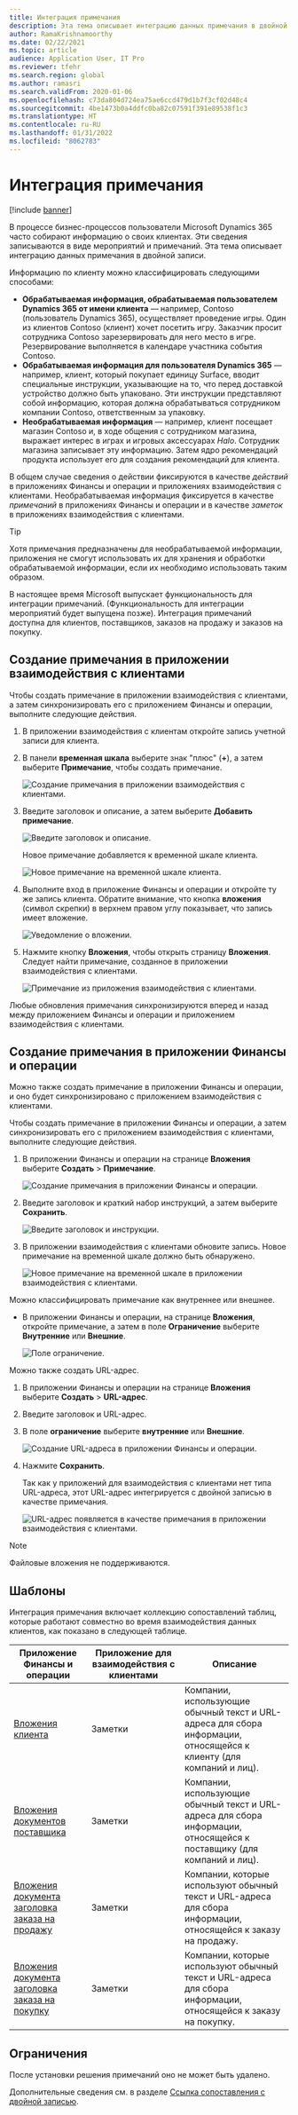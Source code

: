 ```yaml
---
title: Интеграция примечания
description: Эта тема описывает интеграцию данных примечания в двойной записи.
author: RamaKrishnamoorthy
ms.date: 02/22/2021
ms.topic: article
audience: Application User, IT Pro
ms.reviewer: tfehr
ms.search.region: global
ms.author: ramasri
ms.search.validFrom: 2020-01-06
ms.openlocfilehash: c73da804d724ea75ae6ccd479d1b7f3cf02d48c4
ms.sourcegitcommit: 4be1473b0a4ddfc0ba82c07591f391e89538f1c3
ms.translationtype: HT
ms.contentlocale: ru-RU
ms.lasthandoff: 01/31/2022
ms.locfileid: "8062783"
---
```

# <a name="note-integration"></a>Интеграция примечания

[!include [banner](../../includes/banner.md)]



В процессе бизнес-процессов пользователи Microsoft Dynamics 365 часто собирают информацию о своих клиентах. Эти сведения записываются в виде мероприятий и примечаний. Эта тема описывает интеграцию данных примечания в двойной записи.

Информацию по клиенту можно классифицировать следующими способами:

+ **Обрабатываемая информация, обрабатываемая пользователем Dynamics 365 от имени клиента** — например, Contoso (пользователь Dynamics 365), осуществляет проведение игры. Один из клиентов Contoso (клиент) хочет посетить игру. Заказчик просит сотрудника Contoso зарезервировать для него место в игре. Резервирование выполняется в календаре участника события Contoso.
+ **Обрабатываемая информация для пользователя Dynamics 365** — например, клиент, который покупает единицу Surface, вводит специальные инструкции, указывающие на то, что перед доставкой устройство должно быть упаковано. Эти инструкции представляют собой информацию, которая должна обрабатываться сотрудником компании Contoso, ответственным за упаковку.
+ **Необрабатываемая информация** — например, клиент посещает магазин Contoso и, в ходе общения с сотрудником магазина, выражает интерес в играх и игровых аксессуарах *Halo*. Сотрудник магазина записывает эту информацию. Затем ядро рекомендаций продукта использует его для создания рекомендаций для клиента.

В общем случае сведения о действии фиксируются в качестве *действий* в приложениях Финансы и операции и приложениях взаимодействия с клиентами. Необрабатываемая информация фиксируется в качестве *примечаний* в приложениях Финансы и операции и в качестве *заметок* в приложениях взаимодействия с клиентами.

> [!TIP]
> Хотя примечания предназначены для необрабатываемой информации, приложения не смогут использовать их для хранения и обработки обрабатываемой информации, если их необходимо использовать таким образом.

В настоящее время Microsoft выпускает функциональность для интеграции примечаний. (Функциональность для интеграции мероприятий будет выпущена позже). Интеграция примечаний доступна для клиентов, поставщиков, заказов на продажу и заказов на покупку.

## <a name="create-a-note-in-a-customer-engagement-app"></a>Создание примечания в приложении взаимодействия с клиентами

Чтобы создать примечание в приложении взаимодействия с клиентами, а затем синхронизировать его с приложением Финансы и операции, выполните следующие действия.

1. В приложении взаимодействия с клиентам откройте запись учетной записи для клиента.
2. В панели **временная шкала** выберите знак "плюс" (**+**), а затем выберите **Примечание**, чтобы создать примечание.

    ![Создание примечания в приложении взаимодействия с клиентами.](media/notes-ce-1.png)

3. Введите заголовок и описание, а затем выберите **Добавить примечание**.

    ![Введите заголовок и описание.](media/notes-ce-2.png)

    Новое примечание добавляется к временной шкале клиента.

    ![Новое примечание на временной шкале клиента.](media/notes-ce-3.png)

4. Выполните вход в приложение Финансы и операции и откройте ту же запись клиента. Обратите внимание, что кнопка **вложения** (символ скрепки) в верхнем правом углу показывает, что запись имеет вложение.

    ![Уведомление о вложении.](media/notes-ce-4.png)

5. Нажмите кнопку **Вложения**, чтобы открыть страницу **Вложения**. Следует найти примечание, созданное в приложении взаимодействия с клиентами.

    ![Примечание из приложения взаимодействия с клиентами.](media/notes-ce-5.png)

Любые обновления примечания синхронизируются вперед и назад между приложением Финансы и операции и приложением взаимодействия с клиентами.

## <a name="create-a-note-in-a-finance-and-operations-app"></a>Создание примечания в приложении Финансы и операции

Можно также создать примечание в приложении Финансы и операции, и оно будет синхронизировано с приложением взаимодействия с клиентами.

Чтобы создать примечание в приложении Финансы и операции, а затем синхронизировать его с приложением взаимодействия с клиентами, выполните следующие действия.

1. В приложении Финансы и операции на странице **Вложения** выберите **Создать** \> **Примечание**.

    ![Создание примечания в приложении Финансы и операции.](media/notes-fo-1.png)

2. Введите заголовок и краткий набор инструкций, а затем выберите **Сохранить**.

    ![Введите заголовок и инструкции.](media/notes-fo-2.png)

3. В приложении взаимодействия с клиентами обновите запись. Новое примечание на временной шкале должно быть обнаружено.

    ![Новое примечание на временной шкале в приложении взаимодействия с клиентами.](media/notes-fo-3.png)

Можно классифицировать примечание как внутреннее или внешнее.

- В приложении Финансы и операции, на странице **Вложения**, откройте примечание, а затем в поле **Ограничение** выберите **Внутренние** или **Внешние**.

    ![Поле ограничение.](media/notes-fo-4.png)

Можно также создать URL-адрес.

1. В приложении Финансы и операции на странице **Вложения** выберите **Создать** \> **URL-адрес**.
2. Введите заголовок и URL-адрес.
3. В поле **ограничение** выберите **внутренние** или **Внешние**.

    ![Создание URL-адреса в приложении Финансы и операции.](media/notes-fo-5.png)

4. Нажмите **Сохранить**.

    Так как у приложений для взаимодействия с клиентами нет типа URL-адреса, этот URL-адрес интегрируется с двойной записью в качестве примечания.

    ![URL-адрес появляется в качестве примечания в приложении взаимодействия с клиентами.](media/notes-ce-6.png)

> [!NOTE]
> Файловые вложения не поддерживаются.

## <a name="templates"></a>Шаблоны

Интеграция примечания включает коллекцию сопоставлений таблиц, которые работают совместно во время взаимодействия данных клиентов, как показано в следующей таблице.

| Приложение Финансы и операции | Приложение для взаимодействия с клиентами | Описание |
|----------------------------|-------------------------|-------------|
| [Вложения клиента](mapping-reference.md#230) | Заметки | Компании, использующие обычный текст и URL-адреса для сбора информации, относящейся к клиенту (для компаний и лиц). |
| [Вложения документов поставщика](mapping-reference.md#231) | Заметки | Компании, использующие обычный текст и URL-адреса для сбора информации, относящейся к поставщику (для компаний и лиц). |
| [Вложения документа заголовка заказа на продажу](mapping-reference.md#229) | Заметки | Компании, которые используют обычный текст и URL-адреса для сбора информации, относящейся к заказу на продажу. |
| [Вложения документа заголовка заказа на покупку](mapping-reference.md#232) | Заметки | Компании, которые используют обычный текст и URL-адреса для сбора информации, относящейся к заказу на покупку. |

## <a name="limitations"></a>Ограничения

После установки решения примечаний оно не может быть удалено. 

Дополнительные сведения см. в разделе [Ссылка сопоставления с двойной записью](mapping-reference.md).
